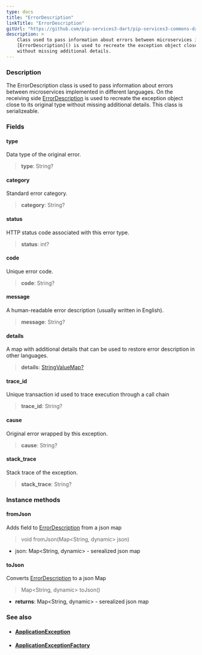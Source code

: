 ```yaml
---
type: docs
title: "ErrorDescription"
linkTitle: "ErrorDescription"
gitUrl: "https://github.com/pip-services3-dart/pip-services3-commons-dart"
description: >
    Class used to pass information about errors between microservices implemented in different languages. On the receiving side
    [ErrorDescription]() is used to recreate the exception object close to its original type
    without missing additional details.
---
```


### Description

The ErrorDescription class is used to pass information about errors between microservices implemented in different languages. On the receiving side [ErrorDescription]() is used to recreate the exception object close to its original type without missing additional details. This class is serializeable.

### Fields

<span class="hide-title-link">

#### type
Data type of the original error. 
> **type**: String?

#### category
Standard error category. 
> **category**: String?

#### status
HTTP status code associated with this error type. 
> **status**: int?

#### code
Unique error code. 
> **code**: String?

#### message
A human-readable error description (usually written in English). 
> **message**: String?

#### details
A map with additional details that can be used to restore error description in other languages. 
> **details**: [StringValueMap?](../../data/string_value_map)

#### trace_id
Unique transaction id used to trace execution through a call chain    
> **trace_id**: String?

#### cause
Original error wrapped by this exception.  
> **cause**: String?

#### stack_trace
Stack trace of the exception.  
> **stack_trace**: String?

</span>

### Instance methods

#### fromJson
Adds field to [ErrorDescription]() from a json map

> void fromJson(Map\<String, dynamic\> json)

- json: Map\<String, dynamic\> - serealized json map

#### toJson
Converts [ErrorDescription]() to a json Map

> Map\<String, dynamic\> toJson()

- **returns**: Map\<String, dynamic\> - serealized json map




### See also
- #### [ApplicationException](../application_exception)
- #### [ApplicationExceptionFactory](../application_exception_factory)
